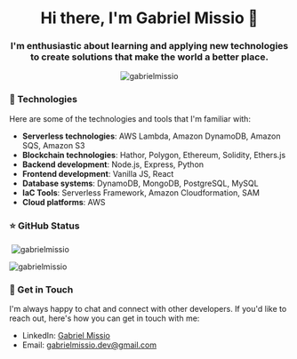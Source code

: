 <h1 align="center">Hi there, I'm Gabriel Missio 👋</h1>

<h3 align="center">I'm enthusiastic about learning and applying new technologies to create solutions that make the world a better place.</h3>

<p align="center"> <img src="https://komarev.com/ghpvc/?username=gabrielmissio&label=Profile%20views&color=0e75b6&style=flat" alt="gabrielmissio" /> </p>

### 🔧 Technologies

Here are some of the technologies and tools that I'm familiar with:

- **Serverless technologies**: AWS Lambda, Amazon DynamoDB, Amazon SQS, Amazon S3
- **Blockchain technologies**: Hathor, Polygon, Ethereum, Solidity, Ethers.js
- **Backend development**: Node.js, Express, Python
- **Frontend development**: Vanilla JS, React
- **Database systems**: DynamoDB, MongoDB, PostgreSQL, MySQL
- **IaC Tools**: Serverless Framework, Amazon Cloudformation, SAM
- **Cloud platforms**: AWS

### ⭐ GitHub Status

<p>&nbsp;<img align="center" src="https://github-readme-stats.vercel.app/api?username=gabrielmissio&show_icons=true&locale=en" alt="gabrielmissio" /></p>

<p><img align="center" src="https://github-readme-streak-stats.herokuapp.com/?user=gabrielmissio&" alt="gabrielmissio" /></p>

### 💬 Get in Touch

I'm always happy to chat and connect with other developers. If you'd like to reach out, here's how you can get in touch with me:

- LinkedIn: [Gabriel Missio](https://www.linkedin.com/in/gabriel-missio-5a423b192)
- Email: [gabrielmissio.dev@gmail.com](mailto:gabrielmissio.dev@gmail.com)
